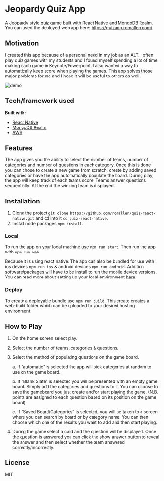 # Jeopardy Quiz App

A Jeopardy style quiz game built with React Native and MongoDB Realm.
You can used the deployed web app here: https://quizapp.romallen.com/

## Motivation

I created this app because of a personal need in my job as an ALT. I often play quiz games with my students and I found myself spending a lot of time making each game in Keynote/Powerpoint. I also wanted a way to automatically keep score when playing the games. This app solves those major problems for me and I hope it will be useful to others as well.

![demo](./src/images/frontend.gif)

## Tech/framework used

<b>Built with:</b>

- [React Native](https://reactnative.dev/)
- [MongoDB Realm](https://www.mongodb.com/realm)
- [AWS](https://aws.amazon.com)

## Features

The app gives you the ability to select the number of teams, number of categories and number of questions in each category. Once this is done you can chose to create a new game from scratch, create by adding saved categories or have the app automatically populate the board.
During play, the app will keep track of each teams score. Teams answer questions sequentially. At the end the winning team is displayed.



## Installation

1. Clone the project `git clone https://github.com/romallen/quiz-react-native.git` and cd into it `cd quiz-react-native`.
2. Install node packages `npm install`.


### Local

To run the app on your local machine use `npm run start`.  Then run the app with `npm run web`

Because it is using react native. The app can also be bundled for use with ios devices `npm run ios` & android devices `npm run android`. Addition software/packages will have to be install to run the mobile device versions. You can read more about setting up your local environment [here](https://reactnative.dev/docs/environment-setup).

### Deploy

To create a deployable bundle use `npm run build`. This create creates a web-build folder which can be uploaded to your desired hosting environment.


## How to Play

1. On the home screen select play.
2. Select the number of teams, categories & questions.
3. Select the method of populating questions on the game board.
  
      a. If "automatic" is selected the app will pick categories at random to use on the game board.
  
      b. If "Blank Slate" is selected you will be presented with an empty game board. Simply add the categories and questions to it. You can choose to save the gameboard you just create and/or start playing the game. (N.B. points are assigned to each question based on its position on the game board)
  
      c. If  "Saved Board/Categories" is selected, you will be taken to a screen where you can search by board or by category name. You can then choose which one of the results you want to add and then start playing. 
  
4. During the game select a card and the question will be displayed. Once the question is answered you can click the show answer button to reveal the answer and then select whether the team answered correctly/incorrectly.




## License

MIT
